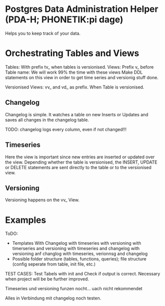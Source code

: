 # Postgres Data Administration Helper (PDA-H; PHONETIK:pi dage)
Helps you to keep track of your data.

# Orchestrating Tables and Views
Tables: With prefix tv_ when tables is versionised.
Views: Prefix v_ before Table name: We will work 99% the time with these views
    Make DDL statements on this view in order to get time series and versionig stuff done.

Versionised Views: vv_ and vd_ as prefix. When Table is versionised.  

## Changelog
Changelog is simple. It watches a table on new Inserts or Updates and saves all changes in the changelog table.

TODO: changelog logs every column, even if not changed!!!

## Timeseries
Here the view is important since new entries are inserted or updated over the view. Depending whether the table is versionised, the
INSERT, UPDATE or DELETE statements are sent directly to the table or to the versionised view. 

## Versioning
Versioning happens on the vv_ View. 

# Examples


ToDO:
- Templates
    With Changelog
    with timeseries
    with versioning
    with timerseries and versioning
    with timeseries and changelog
    with versioning anf changlog
    with timeseries, verionnsg and changelog
- Possible folder structure (tables, functions, queries); file structure (config seperate from table, init file, etc.)

TEST CASES: Test Tabels with init and Check if output is correct. Necessary when project will be be further improved.


Timeseries und versioning funzen nocht... uach nicht rekommendet

Alles in Verbindung mit changelog noch testen.